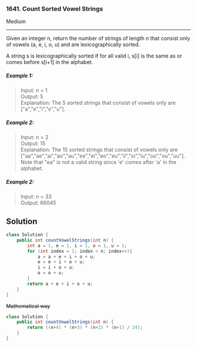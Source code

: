 ### 1641. Count Sorted Vowel Strings
Medium

------------

Given an integer n, return the number of strings of length n that consist only of vowels (a, e, i, o, u) and are lexicographically sorted.

A string s is lexicographically sorted if for all valid i, s[i] is the same as or comes before s[i+1] in the alphabet.

##### Example 1:

> Input: n = 1  
Output: 5  
Explanation: The 5 sorted strings that consist of vowels only are ["a","e","i","o","u"].

##### Example 2:

> Input: n = 2  
Output: 15  
Explanation: The 15 sorted strings that consist of vowels only are  
["aa","ae","ai","ao","au","ee","ei","eo","eu","ii","io","iu","oo","ou","uu"].  
Note that "ea" is not a valid string since 'e' comes after 'a' in the alphabet.

##### Example 2:

> Input: n = 33  
Output: 66045

## Solution
```java
class Solution {
    public int countVowelStrings(int n) {
        int a = 1, e = 1, i = 1, o = 1, u = 1;
        for (int index = 1; index < n; index++){
            a = a + e + i + o + u;
            e = e + i + o + u;
            i = i + o + u;
            o = o + u;
        }
        return a + e + i + o + u;
    }
}
```

~~Mathematical way~~
```java
class Solution {
    public int countVowelStrings(int n) {
        return ((n+4) * (n+3) * (n+2) * (n+1) / 24);
    }
}
```
